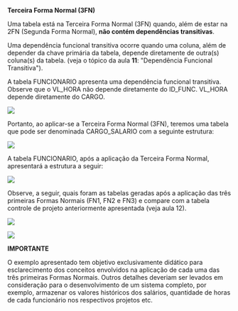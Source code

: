 **Terceira Forma Normal (3FN)**

Uma tabela está na Terceira Forma Normal (3FN) quando, além de estar na 2FN (Segunda Forma Normal), **não contém dependências transitivas**.

Uma dependência funcional transitiva ocorre quando uma coluna, além de depender da chave primária da tabela, depende diretamente de outra(s) coluna(s) da tabela. (veja o tópico da aula **11**: "Dependência Funcional Transitiva").

A tabela FUNCIONARIO apresenta uma dependência funcional transitiva. Observe que o VL_HORA não depende diretamente do ID_FUNC. VL_HORA depende diretamente do CARGO.

[![](https://img.uninove.br/static/0/0/0/0/0/0/0/1/2/1/9/121992/a14i01_md80_100.jpg)](https://img.uninove.br/static/0/0/0/0/0/0/0/1/2/1/9/121992/a14i01_md80_100.jpg)

Portanto, ao aplicar-se a Terceira Forma Normal (3FN), teremos uma tabela que pode ser denominada CARGO_SALARIO com a seguinte estrutura:

[![](https://img.uninove.br/static/0/0/0/0/0/0/0/1/2/1/9/121993/a14i02_md80_100.jpg)](https://img.uninove.br/static/0/0/0/0/0/0/0/1/2/1/9/121993/a14i02_md80_100.jpg)

A tabela FUNCIONARIO, após a aplicação da Terceira Forma Normal, apresentará a estrutura a seguir:

[![](https://img.uninove.br/static/0/0/0/0/0/0/0/1/2/1/9/121994/a14i03_md80_100.jpg)](https://img.uninove.br/static/0/0/0/0/0/0/0/1/2/1/9/121994/a14i03_md80_100.jpg)

Observe, a seguir, quais foram as tabelas geradas após a aplicação das três primeiras Formas Normais (FN1, FN2 e FN3) e compare com a tabela controle de projeto anteriormente apresentada (veja aula 12).

[![](https://img.uninove.br/static/0/0/0/0/0/0/0/1/2/1/9/121995/a14i04_md80_100.jpg)](https://img.uninove.br/static/0/0/0/0/0/0/0/1/2/1/9/121995/a14i04_md80_100.jpg)

[![](https://img.uninove.br/static/0/0/0/0/0/0/0/1/2/1/9/121996/a14i05_md80_100.jpg)](https://img.uninove.br/static/0/0/0/0/0/0/0/1/2/1/9/121996/a14i05_md80_100.jpg)

**IMPORTANTE**

O exemplo apresentado tem objetivo exclusivamente didático para esclarecimento dos conceitos envolvidos na aplicação de cada uma das três primeiras Formas Normais. Outros detalhes deveriam ser levados em consideração para o desenvolvimento de um sistema completo, por exemplo, armazenar os valores históricos dos salários, quantidade de horas de cada funcionário nos respectivos projetos etc.